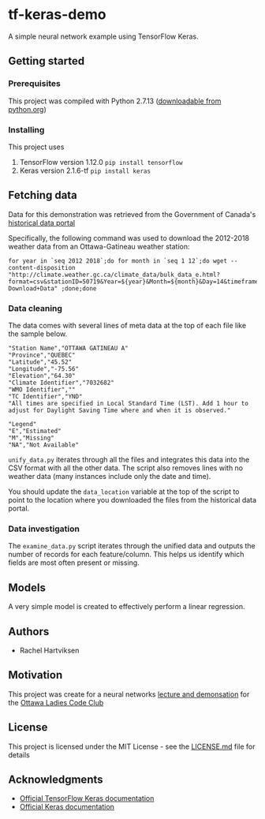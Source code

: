 # tf-keras-demo
A simple neural network example using TensorFlow Keras.

## Getting started

### Prerequisites

This project was compiled with Python 2.7.13 ([downloadable from python.org](https://www.python.org/downloads/release/python-2713/))

### Installing

This project uses 
1. TensorFlow version 1.12.0 `pip install tensorflow`
2. Keras version 2.1.6-tf `pip install keras`


## Fetching data

Data for this demonstration was retrieved from the Government of Canada's [historical data portal](http://climate.weather.gc.ca/historical_data/search_historic_data_e.html)

Specifically, the following command was used to download the 2012-2018 weather data from an Ottawa-Gatineau weather station:
```
for year in `seq 2012 2018`;do for month in `seq 1 12`;do wget --content-disposition "http://climate.weather.gc.ca/climate_data/bulk_data_e.html?format=csv&stationID=50719&Year=${year}&Month=${month}&Day=14&timeframe=1&submit= Download+Data" ;done;done
```

### Data cleaning

The data comes with several lines of meta data at the top of each file like the sample below.

```
"Station Name","OTTAWA GATINEAU A"
"Province","QUEBEC"
"Latitude","45.52"
"Longitude","-75.56"
"Elevation","64.30"
"Climate Identifier","7032682"
"WMO Identifier",""
"TC Identifier","YND"
"All times are specified in Local Standard Time (LST). Add 1 hour to adjust for Daylight Saving Time where and when it is observed."

"Legend"
"E","Estimated"
"M","Missing"
"NA","Not Available"
```

`unify_data.py` iterates through all the files and integrates this data into the CSV format with all the other data. The script also removes lines with no weather data (many instances include only the date and time).

You should update the `data_location` variable at the top of the script to point to the location where you downloaded the files from the historical data portal.

### Data investigation

The `examine_data.py` script iterates through the unified data and outputs the number of records for each feature/column. This helps us identify which fields are most often present or missing. 

## Models

A very simple model is created to effectively perform a linear regression. 

## Authors

* Rachel Hartviksen

## Motivation

This project was create for a neural networks [lecture and demonsation](https://www.meetup.com/Ottawa-Ladies-Code-Club/events/256395335/) for the [Ottawa Ladies Code Club](https://www.meetup.com/Ottawa-Ladies-Code-Club/)

## License

This project is licensed under the MIT License - see the [LICENSE.md](LICENSE.md) file for details

## Acknowledgments

* [Official TensorFlow Keras documentation](https://www.tensorflow.org/guide/keras)
* [Official Keras documentation](https://keras.io/)